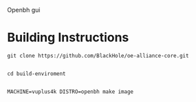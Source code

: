 Openbh gui

# Building Instructions #


    git clone https://github.com/BlackHole/oe-alliance-core.git


    cd build-enviroment


    MACHINE=vuplus4k DISTRO=openbh make image
